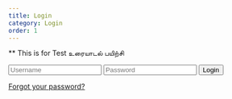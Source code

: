 ```yaml
---
title: Login
category: Login
order: 1
---
```


** This is for Test 
உரையாடல் பயிற்சி


<script src="{{ site.baseurl }}/scripts/track.js"></script>
<script>
    tracker();
</script>
<div class="login-container">
        <form id="login-form" >
            <input type="text" class="login-input-field" id="login-username"  placeholder="Username" required>
            <input type="password" class="login-input-field" id="login-password"  placeholder="Password" required>
            <button type="submit" class="login-submit-btn">Login</button>
        </form>
        <a href="#" class="login-forgot-password">Forgot your password?</a>
</div>

<div class="login-modal" id="changePasswordModal" style="display: none;">
        <div class="login-modal-content">
            <h2>Change Your Password</h2>
            <form id="changePasswordForm">
                <div class="login-form-group">
                    <label for="currentPassword">Current Password</label>
                    <input type="password" id="currentPassword" name="currentPassword" required>
                </div>
                <div class="login-form-group">
                    <label for="newPassword">New Password</label>
                    <input type="password" id="newPassword" name="newPassword" required>
                </div>
                <div class="login-form-group">
                    <label for="confirmPassword">Confirm New Password</label>
                    <input type="password" id="confirmPassword" name="confirmPassword" required>
                </div>
                <div id="errorMessage" class="login-error"></div>
                <button type="button" onclick="validateAndSubmit()">Submit</button>
            </form>
        </div>
    </div>
<script src="{{ site.baseurl }}/scripts/login.js"></script>
